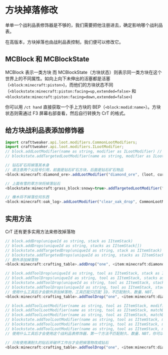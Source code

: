 # 方块掉落修改

单单一个战利品表修饰器是不够的，我们需要把他注册进去，确定影响哪个战利品表。

在高版本，方块掉落也由战利品表控制，我们便可以修改它。

## MCBlock 和 MCBlockState

MCBlock 表示一类方块
而 MCBlockState（方块状态）则表示同一类方块在这个世界上的不同属性。如向上向下未伸出的活塞都是活塞（`<block:minecraft:piston>`)，而他们的方块状态不同（`<blockstate:minecraft:piston:facing=up,extended=false>` 和 `<blockstate:minecraft:piston:facing=down,extended=false>`)

你可以用 `/ct hand` 直接获取一个手上方块的 BEP（`<block:modid:name>`）。方块状态则需通过 F3 屏幕右部查看，然后自行转换为 CrT 的格式。

## 给方块战利品表添加修饰器

```javascript
import crafttweaker.api.loot.modifiers.CommonLootModifiers;
import crafttweaker.api.loot.modifiers.ILootModifier;
// block.addLootModifier(name as string, modifier as ILootModifier) // 给方块加修饰器
// blockstate.addTargetedLootModifier(name as string, modifier as ILootModifier) // 给一个特定方块状态加修饰器

// 钻石矿石将掉落其本身
// 请注意两个尖括号引用，前面是钻石矿石方块，后面是钻石矿石物品
<block:minecraft:diamond_ore>.addLootModifier("diamond_ore", (loot, currentContext) => [<item:minecraft:diamond_ore>]);

// 上面有雪的草方块将掉落钻石
<blockstate:minecraft:grass_block:snowy=true>.addTargetedLootModifier("snowy_diamond", (loot, currentContext) => [<item:minecraft:diamond>]);

// 橡木将不掉落任何东西
<block:minecraft:oak_log>.addLootModifier("clear_oak_drop", CommonLootModifiers.clearLoot());
```

## 实用方法

CrT 还有更多实用方法来修改掉落物

```javascript
// block.addDrop(uniqueId as string, stack as IItemStack)
// block.addDrops(uniqueId as string, stacks as IItemStack[])
// blockstate.addTargetedDrop(uniqueId as string, stack as IItemStack)
// blockstate.addTargetedDrops(uniqueId as string, stacks as IItemStack[])
// 额外添加掉落物
<block:minecraft:crafting_table>.addDrop("one", <item:minecraft:diamond>);

// block.addToolDrop(uniqueId as string, tool as IItemStack, stack as IItemStack)
// block.addToolDrops(uniqueId as string, tool as IItemStack, stacks as IItemStack[])
// blockstate.addToolDrop(uniqueId as string, tool as IItemStack, stack as IItemStack)
// blockstate.addToolDrops(uniqueId as string, tool as IItemStack, stacks as IItemStack[])
// 使用什么工具后才会额外添加掉落物，工具匹配只匹配 ID，不匹配耐久、数量、NBT。
<block:minecraft:crafting_table>.addToolDrop("one", <item:minecraft:diamond_axe>, <item:minecraft:diamond>);

// block.addToolLootModifier(name as string, tool as IItemStack, modifier as ILootModifier)
// block.addToolLootModifier(name as string, tool as IItemStack, matchDamage as boolean, modifier as ILootModifier)
// block.addToolLootModifier(name as string, tool as IItemStack, matchDamage as boolean, matchNbt as boolean, modifier as ILootModifier)
// blockstate.addToolLootModifier(name as string, tool as IItemStack, modifier as ILootModifier)
// blockstate.addToolLootModifier(name as string, tool as IItemStack, matchDamage as boolean, modifier as ILootModifier)
// blockstate.addToolLootModifier(name as string, tool as IItemStack, matchDamage as boolean, matchNbt as boolean, modifier as ILootModifier)
// 使用什么工具后才会使用这个战利品表修饰器，第一个方法不匹配耐久、数量、NBT，你可以使用后面两个来设定匹配

// 只有使用满耐久的钻石斧破坏工作台才会把掉落物改成钻石
<block:minecraft:crafting_table>.addToolDrop("one", <item:minecraft:diamond_axe>, true, (loot, currentContext) => [<item:minecraft:diamond>]);
```
